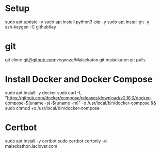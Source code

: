 # Setup
sudo apt update -y
sudo apt install python3-pip -y
sudo apt install git -y
ssh-keygen -C githubKey

# git
git clone git@github.com:vegonza/Malackaton.git malackaton
git pulls

# Install Docker and Docker Compose
sudo apt install -y docker
sudo curl -L "https://github.com/docker/compose/releases/download/v2.16.0/docker-compose-$(uname -s)-$(uname -m)" -o /usr/local/bin/docker-compose && sudo chmod +x /usr/local/bin/docker-compose

# Certbot
sudo apt install -y certbot
sudo certbot certonly -d malackathon.iaclover.com
